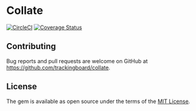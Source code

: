 # Collate

[![CircleCI](https://circleci.com/gh/trackingboard/collate.svg?style=shield)](https://circleci.com/gh/trackingboard/collate)
[![Coverage Status](https://coveralls.io/repos/github/trackingboard/collate/badge.svg?branch=master)](https://coveralls.io/github/trackingboard/collate?branch=master)

## Contributing

Bug reports and pull requests are welcome on GitHub at https://github.com/trackingboard/collate.


## License

The gem is available as open source under the terms of the [MIT License](http://opensource.org/licenses/MIT).

